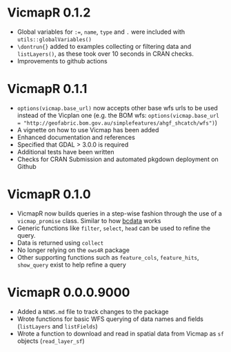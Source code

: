 # VicmapR 0.1.2
* Global variables for `:=`, `name`, `type` and `.` were included with `utils::globalVariables()`  
* `\dontrun{}` added to examples collecting or filtering data and `listLayers()`, as these took over 10 seconds in CRAN checks.  
* Improvements to github actions  

# VicmapR 0.1.1

* `options(vicmap.base_url)` now accepts other base wfs urls to be used instead of the Vicplan one (e.g. the BOM wfs: `options(vicmap.base_url = "http://geofabric.bom.gov.au/simplefeatures/ahgf_shcatch/wfs")`)  
* A vignette on how to use Vicmap has been added
* Enhanced documentation and references
* Specified that GDAL > 3.0.0 is required  
* Additional tests have been written
* Checks for CRAN Submission and automated pkgdown deployment on Github 

# VicmapR 0.1.0

* VicmapR now builds queries in a step-wise fashion through the use of a `vicmap_promise` class. Similar to how [bcdata](https://github.com/bcgov/bcdata) works 
* Generic functions like `filter`, `select`, `head` can be used to refine the query.
* Data is returned using `collect`
* No longer relying on the `ows4R` package
* Other supporting functions such as `feature_cols`, `feature_hits`, `show_query` exist to help refine a query

# VicmapR 0.0.0.9000

* Added a `NEWS.md` file to track changes to the package  
* Wrote functions for basic WFS querying of data names and fields (`listLayers` and `listFields`)  
* Wrote a function to download and read in spatial data from Vicmap as `sf` objects (`read_layer_sf`)  

